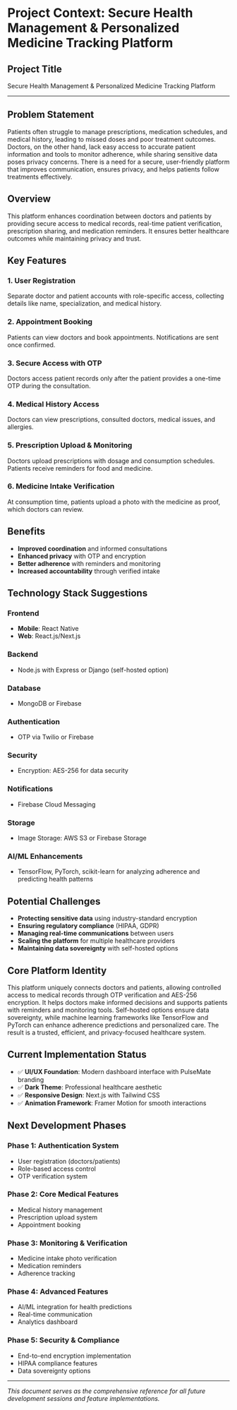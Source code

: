 # Project Context: Secure Health Management & Personalized Medicine Tracking Platform

## Project Title
Secure Health Management & Personalized Medicine Tracking Platform

---

## Problem Statement
Patients often struggle to manage prescriptions, medication schedules, and medical history, leading to missed doses and poor treatment outcomes. Doctors, on the other hand, lack easy access to accurate patient information and tools to monitor adherence, while sharing sensitive data poses privacy concerns. There is a need for a secure, user-friendly platform that improves communication, ensures privacy, and helps patients follow treatments effectively.

## Overview
This platform enhances coordination between doctors and patients by providing secure access to medical records, real-time patient verification, prescription sharing, and medication reminders. It ensures better healthcare outcomes while maintaining privacy and trust.

## Key Features

### 1. User Registration
Separate doctor and patient accounts with role-specific access, collecting details like name, specialization, and medical history.

### 2. Appointment Booking
Patients can view doctors and book appointments. Notifications are sent once confirmed.

### 3. Secure Access with OTP
Doctors access patient records only after the patient provides a one-time OTP during the consultation.

### 4. Medical History Access
Doctors can view prescriptions, consulted doctors, medical issues, and allergies.

### 5. Prescription Upload & Monitoring
Doctors upload prescriptions with dosage and consumption schedules. Patients receive reminders for food and medicine.

### 6. Medicine Intake Verification
At consumption time, patients upload a photo with the medicine as proof, which doctors can review.

## Benefits

- **Improved coordination** and informed consultations
- **Enhanced privacy** with OTP and encryption
- **Better adherence** with reminders and monitoring
- **Increased accountability** through verified intake

## Technology Stack Suggestions

### Frontend
- **Mobile**: React Native
- **Web**: React.js/Next.js

### Backend
- Node.js with Express or Django (self-hosted option)

### Database
- MongoDB or Firebase

### Authentication
- OTP via Twilio or Firebase

### Security
- Encryption: AES-256 for data security

### Notifications
- Firebase Cloud Messaging

### Storage
- Image Storage: AWS S3 or Firebase Storage

### AI/ML Enhancements
- TensorFlow, PyTorch, scikit-learn for analyzing adherence and predicting health patterns

## Potential Challenges

- **Protecting sensitive data** using industry-standard encryption
- **Ensuring regulatory compliance** (HIPAA, GDPR)
- **Managing real-time communications** between users
- **Scaling the platform** for multiple healthcare providers
- **Maintaining data sovereignty** with self-hosted options

## Core Platform Identity

This platform uniquely connects doctors and patients, allowing controlled access to medical records through OTP verification and AES-256 encryption. It helps doctors make informed decisions and supports patients with reminders and monitoring tools. Self-hosted options ensure data sovereignty, while machine learning frameworks like TensorFlow and PyTorch can enhance adherence predictions and personalized care. The result is a trusted, efficient, and privacy-focused healthcare system.

## Current Implementation Status

- ✅ **UI/UX Foundation**: Modern dashboard interface with PulseMate branding
- ✅ **Dark Theme**: Professional healthcare aesthetic
- ✅ **Responsive Design**: Next.js with Tailwind CSS
- ✅ **Animation Framework**: Framer Motion for smooth interactions

## Next Development Phases

### Phase 1: Authentication System
- User registration (doctors/patients)
- Role-based access control
- OTP verification system

### Phase 2: Core Medical Features
- Medical history management
- Prescription upload system
- Appointment booking

### Phase 3: Monitoring & Verification
- Medicine intake photo verification
- Medication reminders
- Adherence tracking

### Phase 4: Advanced Features
- AI/ML integration for health predictions
- Real-time communication
- Analytics dashboard

### Phase 5: Security & Compliance
- End-to-end encryption implementation
- HIPAA compliance features
- Data sovereignty options

---

*This document serves as the comprehensive reference for all future development sessions and feature implementations.*